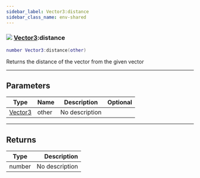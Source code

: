 ```yaml
---
sidebar_label: Vector3:distance
sidebar_class_name: env-shared
---
```


### ![](/img/wiki/shared.png) [Vector3](../vector3/README.md):distance

```lua
number Vector3:distance(other)
```

Returns the distance of the vector from the given vector<br/>

-----------------
## Parameters

| Type   | Name | Description | Optional |
| ------ | ---- | ----------- | -------: |
| [Vector3](../vector3/README.md) | other | No description |   |

-----------------
## Returns

| Type   | Description |
| ------ | ----------: |
| number | No description |
